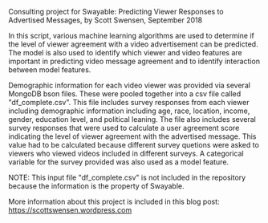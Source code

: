 Consulting project for Swayable: Predicting Viewer Responses to Advertised 
Messages, by Scott Swensen, September 2018

In this script, various machine learning algorithms are used to determine if 
the level of viewer agreement with a video advertisement can be predicted. 
The model is also used to identify which viewer and video features are 
important in predicting video message agreement and to identify interaction 
between model features.

Demographic information for each video viewer was provided via several MongoDB
bson files. These were pooled together into a csv file called 
"df_complete.csv". This file includes survey responses from each viewer 
including demographic information including age, race, location, income, 
gender, education level, and political leaning. The file also includes several 
survey responses that were used to calculate a user agreement score indicating
the level of viewer agreement with the advertised message. This value had to be
calculated because different survey quetions were asked to viewers who
viewed videos included in different surveys. A categorical variable for the 
survey provided was also used as a model feature. 

NOTE: This input file "df_complete.csv" is not included in the repository 
because the information is the property of Swayable.

More information about this project is included in this blog post:
https://scottswensen.wordpress.com
